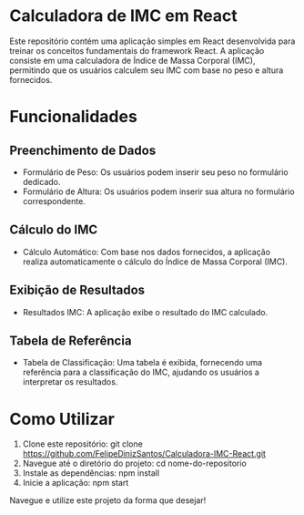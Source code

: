 # Calculadora de IMC em React 

Este repositório contém uma aplicação simples em React desenvolvida para treinar os conceitos fundamentais do framework React. A aplicação consiste em uma calculadora de Índice de Massa Corporal (IMC), permitindo que os usuários calculem seu IMC com base no peso e altura fornecidos.

# Funcionalidades 

## Preenchimento de Dados
* Formulário de Peso: Os usuários podem inserir seu peso no formulário dedicado.
* Formulário de Altura: Os usuários podem inserir sua altura no formulário correspondente.
## Cálculo do IMC
* Cálculo Automático: Com base nos dados fornecidos, a aplicação realiza automaticamente o cálculo do Índice de Massa Corporal (IMC).
## Exibição de Resultados
* Resultados IMC: A aplicação exibe o resultado do IMC calculado.
## Tabela de Referência
* Tabela de Classificação: Uma tabela é exibida, fornecendo uma referência para a classificação do IMC, ajudando os usuários a interpretar os resultados. 

# Como Utilizar 
1. Clone este repositório: git clone https://github.com/FelipeDinizSantos/Calculadora-IMC-React.git
2. Navegue até o diretório do projeto: cd nome-do-repositorio
3. Instale as dependências: npm install
4. Inicie a aplicação: npm start

Navegue e utilize este projeto da forma que desejar! 

